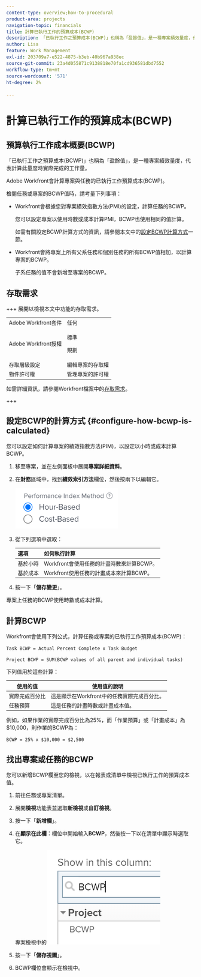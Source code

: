```yaml
---
content-type: overview;how-to-procedural
product-area: projects
navigation-topic: financials
title: 計算已執行工作的預算成本(BCWP)
description: 「已執行工作之預算成本(BCWP)」也稱為「盈餘值」，是一種專案績效量度，代表計算此量度時實際完成的工作量。
author: Lisa
feature: Work Management
exl-id: 203709a7-e522-4875-b3eb-40b967a938ec
source-git-commit: 23a4d055871c9138818e70fa1cd936581dbd7552
workflow-type: tm+mt
source-wordcount: '571'
ht-degree: 2%

---
```


# 計算已執行工作的預算成本(BCWP)

## 預算執行工作成本概要(BCWP)

「已執行工作之預算成本(BCWP)」也稱為「盈餘值」，是一種專案績效量度，代表計算此量度時實際完成的工作量。

Adobe Workfront會計算專案與任務的已執行工作預算成本(BCWP)。

檢閱任務或專案的BCWP值時，請考量下列事項：

* Workfront會根據您對專案績效指數方法(PMI)的設定，計算任務的BCWP。

  您可以設定專案以使用時數或成本計算PMI，BCWP也使用相同的值計算。

  如需有關設定BCWP計算方式的資訊，請參閱本文中的[設定BCWP計算方式](#configure-how-bcwp-is-calculated)一節。

* Workfront會將專案上所有父系任務和個別任務的所有BCWP值相加，以計算專案的BCWP。

  子系任務的值不會新增至專案的BCWP。

## 存取需求

+++ 展開以檢視本文中功能的存取需求。

<table style="table-layout:auto"> 
 <col> 
 <col> 
 <tbody> 
  <tr> 
   <td>Adobe Workfront套件</td> 
   <td>任何</td> 
  </tr> 
  <tr> 
   <td>Adobe Workfront授權</td> 
   <td>
   <p>標準</p>
   <p>規劃</p></td> 
  </tr> 
  <tr> 
   <td>存取層級設定</td> 
   <td>編輯專案的存取權</td> 
  </tr> 
  <tr> 
   <td>物件許可權</td> 
   <td>管理專案的許可權</td> 
  </tr> 
 </tbody> 
</table>

如需詳細資訊，請參閱Workfront檔案中的[存取需求](/help/quicksilver/administration-and-setup/add-users/access-levels-and-object-permissions/access-level-requirements-in-documentation.md)。

+++

## 設定BCWP的計算方式 {#configure-how-bcwp-is-calculated}

您可以設定如何計算專案的績效指數方法(PIM)，以設定以小時或成本計算BCWP。

1. 移至專案，並在左側面板中展開&#x200B;**專案詳細資料**。
1. 在&#x200B;**財務**&#x200B;區域中，找到&#x200B;**績效索引方法**&#x200B;欄位，然後按兩下以編輯它。

   ![PIM選項](assets/pim-options-hour-cost-based-nwe.png)

1. 從下列選項中選取：

   | 選項 | 如何執行計算 |
   |---|---|
   | 基於小時 | Workfront會使用任務的計畫時數來計算BCWP。 |
   | 基於成本 | Workfront使用任務的計畫成本來計算BCWP。 |

1. 按一下「**儲存變更**」。

專案上任務的BCWP使用時數或成本計算。

## 計算BCWP

Workfront會使用下列公式，計算任務或專案的已執行工作預算成本(BCWP)：

```
Task BCWP = Actual Percent Complete x Task Budget
```

```
Project BCWP = SUM(BCWP values of all parent and individual tasks)
```

下列值用於這些計算：

| 使用的值 | 使用值的說明 |
|---|---|
| 實際完成百分比 | 這是顯示在Workfront中的任務實際完成百分比。 |
| 任務預算 | 這是任務的計畫時數或計畫成本值。 |

例如，如果作業的實際完成百分比為25%，而「作業預算」或「計畫成本」為$10,000，則作業的BCWP為：

```
BCWP = 25% x $10,000 = $2,500
```

## 找出專案或任務的BCWP

您可以新增BCWP欄至您的檢視，以在報表或清單中檢視已執行工作的預算成本值。

1. 前往任務或專案清單。
1. 展開&#x200B;**檢視**&#x200B;功能表並選取&#x200B;**新檢視**&#x200B;或&#x200B;**自訂檢視**。

1. 按一下「**新增欄**」。
1. 在&#x200B;**顯示在此欄：**&#x200B;欄位中開始輸入&#x200B;**BCWP**，然後按一下以在清單中顯示時選取它。

   專案檢視中的![BCWP](assets/bcwp-project-view.png)

1. 按一下「**儲存視圖**」。
1. BCWP欄位會顯示在檢視中。
